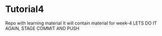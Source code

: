 # Tutorial4
Repo with learning material
It will contain material for week-4
 LETS DO IT AGAIN, STAGE COMMIT AND PUSH
